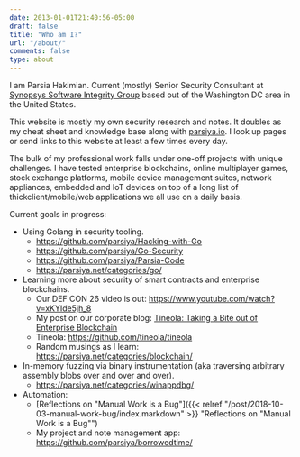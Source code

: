 ```yaml
---
date: 2013-01-01T21:40:56-05:00
draft: false
title: "Who am I?"
url: "/about/"
comments: false
type: about
---
```


I am Parsia Hakimian. Current (mostly) Senior Security Consultant at [Synopsys Software Integrity Group](https://www.synopsys.com/software-integrity.html) based out of the Washington DC area in the United States.

This website is mostly my own security research and notes. It doubles as my cheat sheet and knowledge base along with [parsiya.io](http://parsiya.io). I look up pages or send links to this website at least a few times every day.

The bulk of my professional work falls under one-off projects with unique challenges. I have tested enterprise blockchains, online multiplayer games, stock exchange platforms, mobile device management suites, network appliances, embedded and IoT devices on top of a long list of thickclient/mobile/web applications we all use on a daily basis.

Current goals in progress:

- Using Golang in security tooling.
    - https://github.com/parsiya/Hacking-with-Go
    - https://github.com/parsiya/Go-Security
    - https://github.com/parsiya/Parsia-Code
    - https://parsiya.net/categories/go/
- Learning more about security of smart contracts and enterprise blockchains.
    - Our DEF CON 26 video is out: https://www.youtube.com/watch?v=xKYIde5jh_8
    - My post on our corporate blog: [Tineola: Taking a Bite out of Enterprise Blockchain](https://www.synopsys.com/blogs/software-security/tineola-enterprise-blockchain/ "Tineola: Taking a Bite out of Enterprise Blockchain")
    - Tineola: https://github.com/tineola/tineola
    - Random musings as I learn: https://parsiya.net/categories/blockchain/
- In-memory fuzzing via binary instrumentation (aka traversing arbitrary assembly blobs over and over and over).
    - https://parsiya.net/categories/winappdbg/
- Automation:
    - [Reflections on "Manual Work is a Bug"]({{< relref "/post/2018-10-03-manual-work-bug/index.markdown" >}} "Reflections on "Manual Work is a Bug\"")
    - My project and note management app: https://github.com/parsiya/borrowedtime/